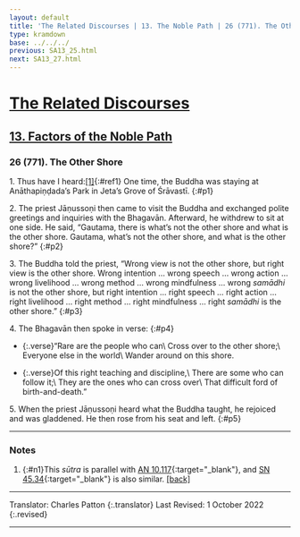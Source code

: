 ```yaml
---
layout: default
title: 'The Related Discourses | 13. The Noble Path | 26 (771). The Other Shore'
type: kramdown
base: ../../../
previous: SA13_25.html
next: SA13_27.html
---
```


# [The Related Discourses](../index.html)
## [13. Factors of the Noble Path](index.html)
### 26 (771). The Other Shore

1\. Thus have I heard:[\[1\]](#n1){:#ref1} One time, the Buddha was staying at Anāthapiṇḍada’s Park in Jeta’s Grove of Śrāvastī.
{:#p1}

2\. The priest Jāṇussoṇi then came to visit the Buddha and exchanged polite greetings and inquiries with the Bhagavān. Afterward, he withdrew to sit at one side. He said, “Gautama, there is what’s not the other shore and what is the other shore. Gautama, what’s not the other shore, and what is the other shore?”
{:#p2}

3\. The Buddha told the priest, “Wrong view is not the other shore, but right view is the other shore. Wrong intention … wrong speech … wrong action … wrong livelihood … wrong method … wrong mindfulness … wrong <em>samādhi</em> is not the other shore, but right intention … right speech … right action … right livelihood … right method … right mindfulness … right <em>samādhi</em> is the other shore.”
{:#p3}

4\. The Bhagavān then spoke in verse:
{:#p4}

* {:.verse}“Rare are the people who can\\
Cross over to the other shore;\\
Everyone else in the world\\
Wander around on this shore.

* {:.verse}Of this right teaching and discipline,\\
There are some who can follow it;\\
They are the ones who can cross over\\
That difficult ford of birth-and-death.”

5\. When the priest Jāṇussoṇi heard what the Buddha taught, he rejoiced and was gladdened. He then rose from his seat and left.
{:#p5}

---

### Notes

1. {:#n1}This <em>sūtra</em> is parallel with [AN 10.117](https://suttacentral.net/an10.117){:target="_blank"}, and [SN 45.34](https://suttacentral.net/sn45.34){:target="_blank"} is also similar. [\[back\]](#ref1)

---

Translator: Charles Patton
{:.translator}
Last Revised: 1 October 2022
{:.revised}

---